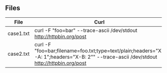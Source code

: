 ## Files

| File      | Curl                                                                                                                                       |
| --------- | ------------------------------------------------------------------------------------------------------------------------------------------ |
| case1.txt | curl -F "foo=bar" --trace-ascii /dev/stdout http://httpbin.org/post                                                                        |
| case2.txt | curl -F "foo=bar;filename=foo.txt;type=text/plain;headers=\"X-A: 1\";headers=\"X-B: 2\"" --trace-ascii /dev/stdout http://httpbin.org/post |
